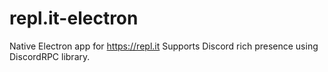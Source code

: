 # repl.it-electron
Native Electron app for  https://repl.it
Supports Discord rich presence using DiscordRPC library. 
